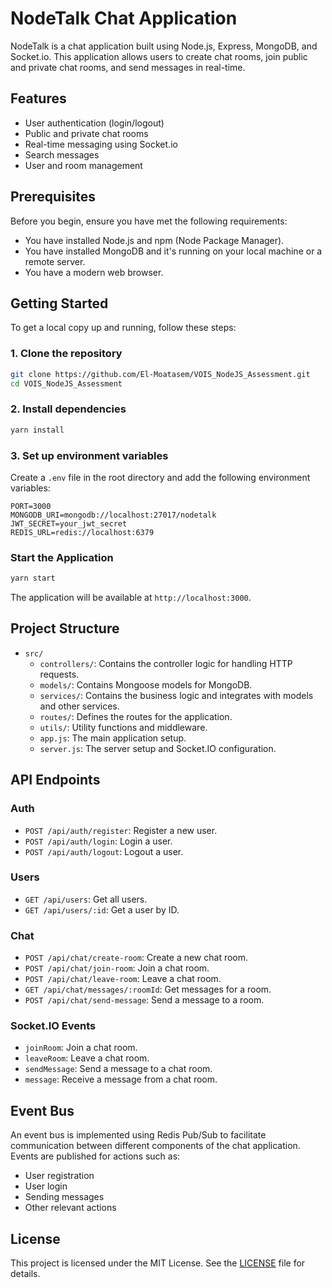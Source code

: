 # NodeTalk Chat Application

NodeTalk is a chat application built using Node.js, Express, MongoDB, and Socket.io. This application allows users to create chat rooms, join public and private chat rooms, and send messages in real-time.

## Features

- User authentication (login/logout)
- Public and private chat rooms
- Real-time messaging using Socket.io
- Search messages
- User and room management

## Prerequisites

Before you begin, ensure you have met the following requirements:

- You have installed Node.js and npm (Node Package Manager).
- You have installed MongoDB and it's running on your local machine or a remote server.
- You have a modern web browser.

## Getting Started

To get a local copy up and running, follow these steps:

### 1. Clone the repository

```bash
git clone https://github.com/El-Moatasem/VOIS_NodeJS_Assessment.git
cd VOIS_NodeJS_Assessment
```

### 2. Install dependencies

```bash
yarn install
```

### 3. Set up environment variables

Create a `.env` file in the root directory and add the following environment variables:

```plaintext
PORT=3000
MONGODB_URI=mongodb://localhost:27017/nodetalk
JWT_SECRET=your_jwt_secret
REDIS_URL=redis://localhost:6379
```

### Start the Application

```bash
yarn start
```

The application will be available at `http://localhost:3000`.


## Project Structure

* `src/`
  * `controllers/`: Contains the controller logic for handling HTTP requests.
  * `models/`: Contains Mongoose models for MongoDB.
  * `services/`: Contains the business logic and integrates with models and other services.
  * `routes/`: Defines the routes for the application.
  * `utils/`: Utility functions and middleware.
  * `app.js`: The main application setup.
  * `server.js`: The server setup and Socket.IO configuration.



## API Endpoints

### Auth

* `POST /api/auth/register`: Register a new user.
* `POST /api/auth/login`: Login a user.
* `POST /api/auth/logout`: Logout a user.


### Users

* `GET /api/users`: Get all users.
* `GET /api/users/:id`: Get a user by ID.

### Chat

* `POST /api/chat/create-room`: Create a new chat room.
* `POST /api/chat/join-room`: Join a chat room.
* `POST /api/chat/leave-room`: Leave a chat room.
* `GET /api/chat/messages/:roomId`: Get messages for a room.
* `POST /api/chat/send-message`: Send a message to a room.

### Socket.IO Events

* `joinRoom`: Join a chat room.
* `leaveRoom`: Leave a chat room.
* `sendMessage`: Send a message to a chat room.
* `message`: Receive a message from a chat room.



## Event Bus

An event bus is implemented using Redis Pub/Sub to facilitate communication between different components of the chat application. Events are published for actions such as:

* User registration
* User login
* Sending messages
* Other relevant actions


## License

This project is licensed under the MIT License. See the [LICENSE](LICENSE) file for details.